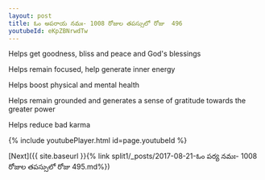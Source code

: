 ```yaml
---
layout: post
title: ఓం అపరాయ నమః- 1008 రోజుల తపస్సులో రోజు  496
youtubeId: eKpZBNrwdTw
---
```

 
 
Helps get goodness, bliss and peace and God's blessings
 
Helps remain focused, help generate inner energy 
 
Helps boost physical and mental health 
 
Helps remain grounded and generates a sense of gratitude towards the greater power 
 
Helps reduce bad karma
 
 
 
 


{% include youtubePlayer.html id=page.youtubeId %}
 
[Next]({{ site.baseurl }}{% link  split1/_posts/2017-08-21-ఓం పర్య నమః- 1008 రోజుల తపస్సులో రోజు  495.md%})
 
